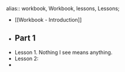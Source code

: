 alias:: workbook, Workbook, lessons, Lessons;

- [[Workbook - Introduction]]
- ## Part 1
- Lesson 1. Nothing I see means anything.
- Lesson 2:
-